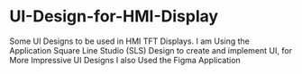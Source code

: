 # UI-Design-for-HMI-Display
Some UI Designs to be used in HMI TFT Displays.
I am Using the Application Square Line Studio (SLS) Design to create and implement UI,
for More Impressive UI Designs I also Used the Figma Application 
